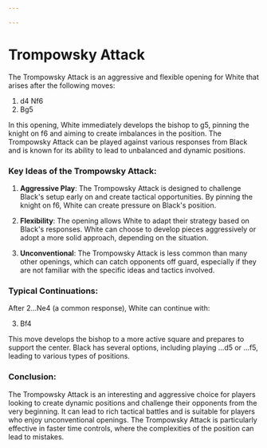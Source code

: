 ```yaml
---

---
```

# Trompowsky Attack

The Trompowsky Attack is an aggressive and flexible opening for White that arises after the following moves:

1. d4 Nf6
2. Bg5

In this opening, White immediately develops the bishop to g5, pinning the knight on f6 and aiming to create imbalances in the position. The Trompowsky Attack can be played against various responses from Black and is known for its ability to lead to unbalanced and dynamic positions.

### Key Ideas of the Trompowsky Attack:

1. **Aggressive Play**: The Trompowsky Attack is designed to challenge Black's setup early on and create tactical opportunities. By pinning the knight on f6, White can create pressure on Black's position.

2. **Flexibility**: The opening allows White to adapt their strategy based on Black's responses. White can choose to develop pieces aggressively or adopt a more solid approach, depending on the situation.

3. **Unconventional**: The Trompowsky Attack is less common than many other openings, which can catch opponents off guard, especially if they are not familiar with the specific ideas and tactics involved.

### Typical Continuations:

After 2...Ne4 (a common response), White can continue with:

3. Bf4

This move develops the bishop to a more active square and prepares to support the center. Black has several options, including playing ...d5 or ...f5, leading to various types of positions.

### Conclusion:

The Trompowsky Attack is an interesting and aggressive choice for players looking to create dynamic positions and challenge their opponents from the very beginning. It can lead to rich tactical battles and is suitable for players who enjoy unconventional openings. The Trompowsky Attack is particularly effective in faster time controls, where the complexities of the position can lead to mistakes.